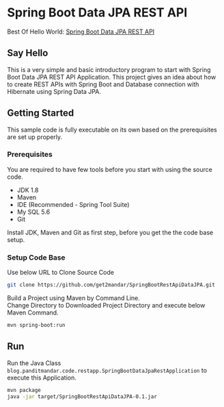 # Spring Boot Data JPA REST API
Best Of Hello World: [Spring Boot Data JPA REST API]

## Say Hello
This is a very simple and basic introductory program to start with Spring Boot Data JPA REST API Application. This project gives an idea about how to create REST APIs with Spring Boot and Database connection with Hibernate using Spring Data JPA. 

## Getting Started

This sample code is fully executable on its own based on the prerequisites are set up properly.

### Prerequisites

You are required to have few tools before you start with using the source code.
- JDK 1.8
- Maven
- IDE (Recommended - Spring Tool Suite)
- My SQL 5.6
- Git

Install JDK, Maven and Git as first step, before you get the the code base setup.

### Setup Code Base

Use below URL to Clone Source Code

```sh
git clone https://github.com/get2mandar/SpringBootRestApiDataJPA.git
```

Build a Project using Maven by Command Line.<br>
Change Directory to Downloaded Project Directory and execute below Maven Command.

```sh
mvn spring-boot:run
```


## Run

Run the Java Class ```blog.panditmandar.code.restapp.SpringBootDataJpaRestApplication``` to execute this Application.

```sh
mvn package
java -jar target/SpringBootRestApiDataJPA-0.1.jar
```


[Spring Boot Data JPA REST API]: <https://panditmandar.blog/2018/09/15/google-guice-3/>

